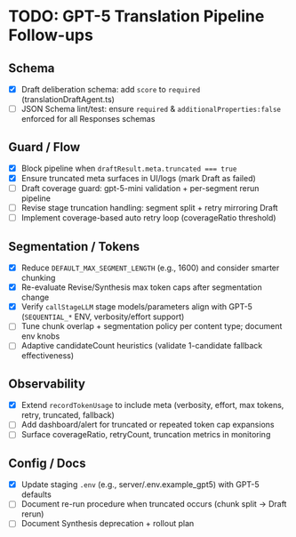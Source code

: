 # TODO: GPT-5 Translation Pipeline Follow-ups

## Schema
- [x] Draft deliberation schema: add `score` to `required` (translationDraftAgent.ts)
- [ ] JSON Schema lint/test: ensure `required` & `additionalProperties:false` enforced for all Responses schemas

## Guard / Flow
- [x] Block pipeline when `draftResult.meta.truncated === true`
- [x] Ensure truncated meta surfaces in UI/logs (mark Draft as failed)
- [ ] Draft coverage guard: gpt-5-mini validation + per-segment rerun pipeline
- [ ] Revise stage truncation handling: segment split + retry mirroring Draft
- [ ] Implement coverage-based auto retry loop (coverageRatio threshold)

## Segmentation / Tokens
- [x] Reduce `DEFAULT_MAX_SEGMENT_LENGTH` (e.g., 1600) and consider smarter chunking
- [x] Re-evaluate Revise/Synthesis max token caps after segmentation change
- [x] Verify `callStageLLM` stage models/parameters align with GPT-5 (`SEQUENTIAL_*` ENV, verbosity/effort support)
- [ ] Tune chunk overlap + segmentation policy per content type; document env knobs
- [ ] Adaptive candidateCount heuristics (validate 1-candidate fallback effectiveness)

## Observability
- [x] Extend `recordTokenUsage` to include meta (verbosity, effort, max tokens, retry, truncated, fallback)
- [ ] Add dashboard/alert for truncated or repeated token cap expansions
- [ ] Surface coverageRatio, retryCount, truncation metrics in monitoring

## Config / Docs
- [x] Update staging `.env` (e.g., server/.env.example_gpt5) with GPT-5 defaults
- [ ] Document re-run procedure when truncated occurs (chunk split → Draft rerun)
- [ ] Document Synthesis deprecation + rollout plan
